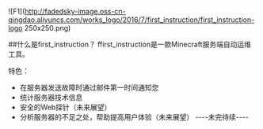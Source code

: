 ![F1](http://fadedsky-image.oss-cn-qingdao.aliyuncs.com/works_logo/2016/7/first_instruction/first_instruction-logo 250x250.png)

##什么是first_instruction？
ffirst_instruction是一款Minecraft服务端自动运维工具。

特色：

 - 在服务器发送故障时通过邮件第一时间通知您
 - 统计服务器技术信息
 - 安全的Web探针（未来展望）
 - 分析服务器的不足之处，帮助提高用户体验（未来展望）
----未完待续----
